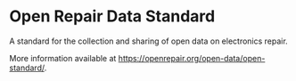 # Open Repair Data Standard

A standard for the collection and sharing of open data on electronics repair.

More information available at https://openrepair.org/open-data/open-standard/.
